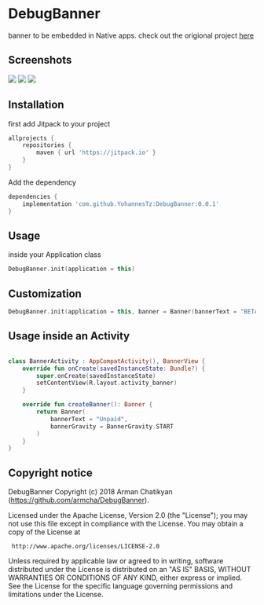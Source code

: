 # DebugBanner
banner to be embedded in Native apps. check out the origional project [here](https://github.com/armcha/DebugBanner?utm_source=android-arsenal.com&utm_medium=referral&utm_campaign=7090)

## Screenshots
![](./screenshots/img_1.png)
![](./screenshots/img_2.png)
![](./screenshots/img_3.png)
## Installation
first add Jitpack to your project
```groovy
allprojects {
    repositories {
        maven { url 'https://jitpack.io' }
    }
}
```

Add the dependency

```groovy
dependencies {
    implementation 'com.github.YohannesTz:DebugBanner:0.0.1'
}
```

## Usage
inside your Application class

```kotlin
DebugBanner.init(application = this)
```

## Customization

```kotlin
DebugBanner.init(application = this, banner = Banner(bannerText = "BETA"))
```

## Usage inside an Activity

```kotlin

class BannerActivity : AppCompatActivity(), BannerView {
    override fun onCreate(savedInstanceState: Bundle?) {
        super.onCreate(savedInstanceState)
        setContentView(R.layout.activity_banner)
    }

    override fun createBanner(): Banner {
        return Banner(
            bannerText = "Unpaid",
            bannerGravity = BannerGravity.START
        )
    }
}
```

## Copyright notice
DebugBanner
Copyright (c) 2018 Arman Chatikyan (https://github.com/armcha/DebugBanner).

Licensed under the Apache License, Version 2.0 (the "License");
you may not use this file except in compliance with the License.
You may obtain a copy of the License at

     http://www.apache.org/licenses/LICENSE-2.0

Unless required by applicable law or agreed to in writing, software
distributed under the License is distributed on an "AS IS" BASIS,
WITHOUT WARRANTIES OR CONDITIONS OF ANY KIND, either express or implied.
See the License for the specific language governing permissions and
limitations under the License.